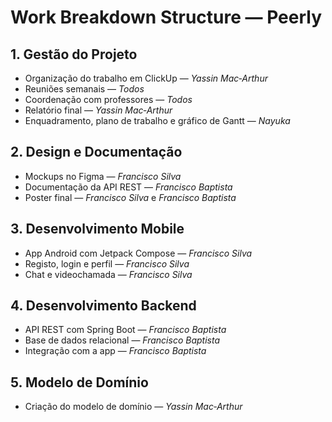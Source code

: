 # Work Breakdown Structure — Peerly

## 1. Gestão do Projeto
- Organização do trabalho em ClickUp — *Yassin Mac‑Arthur*  
- Reuniões semanais — *Todos*  
- Coordenação com professores — *Todos*  
- Relatório final — *Yassin Mac‑Arthur*  
- Enquadramento, plano de trabalho e gráfico de Gantt — *Nayuka*  

## 2. Design e Documentação
- Mockups no Figma — *Francisco Silva*  
- Documentação da API REST — *Francisco Baptista*  
- Poster final — *Francisco Silva* e *Francisco Baptista*  

## 3. Desenvolvimento Mobile
- App Android com Jetpack Compose — *Francisco Silva*  
- Registo, login e perfil — *Francisco Silva*  
- Chat e videochamada — *Francisco Silva*  

## 4. Desenvolvimento Backend
- API REST com Spring Boot — *Francisco Baptista*  
- Base de dados relacional — *Francisco Baptista*  
- Integração com a app — *Francisco Baptista*  

## 5. Modelo de Domínio
- Criação do modelo de domínio — *Yassin Mac‑Arthur*  
